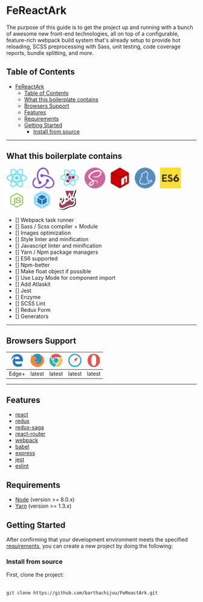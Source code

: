 # FeReactArk

The purpose of this guide is to get the project up and running with a bunch of awesome new front-end technologies, all on top of a configurable, feature-rich
webpack build system that's already setup to provide hot reloading, SCSS preprocessing with Sass, unit testing, code coverage reports, bundle splitting, and more.

## Table of Contents

- [FeReactArk](#fereactark)
  - [Table of Contents](#table-of-contents)
  - [What this boilerplate contains](#what-this-boilerplate-contains)
  - [Browsers Support](#browsers-support)
  - [Features](#features)
  - [Requirements](#requirements)
  - [Getting Started](#getting-started)
    - [Install from source](#install-from-source)

---

## What this boilerplate contains

<img src="./repo_readme_assets/react.png" height="55">&nbsp;&nbsp;
<img src="./repo_readme_assets/redux.png" height="55">&nbsp;&nbsp;
<img src="./repo_readme_assets/router.png" height="55">&nbsp;&nbsp;
<img src="./repo_readme_assets/logo-sass.png" height="55">&nbsp;&nbsp;
<img src="./repo_readme_assets/logo-npm.png" height="55">&nbsp;&nbsp;
<img src="./repo_readme_assets/yarn.png" height="55">&nbsp;&nbsp;
<img src="./repo_readme_assets/logo-es6.png" height="55">&nbsp;&nbsp;
<img src="./repo_readme_assets/logo-node.png" height="55">&nbsp;&nbsp;
<img src="./repo_readme_assets/logo-webpack.png" height="55">&nbsp;&nbsp;
<img src="./repo_readme_assets/jest.png" height="55">&nbsp;&nbsp;

- [] Webpack task runner
- [] Sass / Scss compiler + Module
- [] Images optimization
- [] Style linter and minification
- [] Javascript linter and minification
- [] Yarn / Npm package managers
- [] ES6 supported
- [] Npm-better
- [] Make float object if possible
- [] Use Lazy Mode for component import
- [] Add Atlaskit
- [] Jest
- [] Enzyme
- [] SCSS Lint
- [] Redux Form
- [] Generators

---

## Browsers Support

|<img src="./repo_readme_assets/browsers/browser-ie.svg" height="35">|<img src="./repo_readme_assets/browsers/browser-firefox.svg" height="35">|<img src="./repo_readme_assets/browsers/browser-chrome.svg" height="35">|<img src="./repo_readme_assets/browsers/browser-safari.svg" height="35">|<img src="./repo_readme_assets/browsers/browser-opera.svg" height="35">|
|--------------------------------------------------------------------|-------------------------------------------------------------------------|------------------------------------------------------------------------|------------------------------------------------------------------------|-----------------------------------------------------------------------|
| Edge+ | latest | latest | latest | latest |

---

## Features

- [react](https://github.com/facebook/react)
- [redux](https://github.com/rackt/redux)
- [redux-saga](https://github.com/redux-saga/redux-saga)
- [react-router](https://github.com/rackt/react-router)
- [webpack](https://github.com/webpack/webpack)
- [babel](https://github.com/babel/babel)
- [express](https://github.com/expressjs/express)
- [jest](https://jestjs.io/)
- [eslint](http://eslint.org)

## Requirements

- [Node](http://nodejs.org/download/) (version >= 8.0.x)
- [Yarn](https://yarnpkg.com/en/docs/install) (version >= 1.3.x)

## Getting Started

After confirming that your development environment meets the specified [requirements](#requirements), you can create a new project by doing the following:

### Install from source

First, clone the project:

```bash

git clone https://github.com/barthachijuu/FeReactArk.git
```